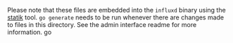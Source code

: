 Please note that these files are embedded into the `influxd` binary using the
[statik](https://github.com/rakyll/statik) tool. `go generate` needs to be run
whenever there are changes made to files in this directory. See the admin
interface readme for more information.
go